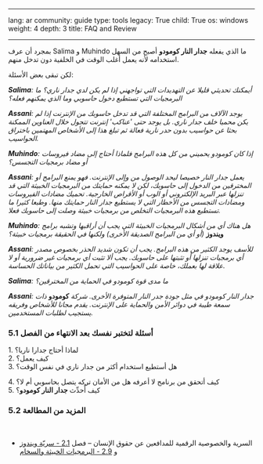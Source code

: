 

---

lang: ar
community: guide
type: tools
legacy: True
child: True
os: windows
weight: 4
depth: 3
title: FAQ and Review

---

<p>بمجرد أن عرف Salima و Muhindo ما الذي يفعله <strong>جدار النار كومودو</strong> أصبح من السهل استخدامه لأنه يعمل أغلب الوقت في الخلفية دون تدخل منهم.</p>

<p>لكن تبقى بعض الأسئلة:</p>

<p><strong><i>Salima</i></strong><i>: أيمكنك تحديثي قليلا عن التهديدات التي تواجهني إذا لم يكن لدي جدار ناري؟ ما البرمجيات التي تستطيع دخول حاسوبي وما الذي يمكنهم فعله؟ </i></p>

<p><strong><i>Assani</i></strong><i>: يوجد الآلاف من البرامج المختلفة التي قد تدخل حاسوبك من الإنترنت إذا لم يكن محميا خلف جدار ناري. بل يوجد حتى 'عناكب' إنترنت تتجول خلال العناوين الممكنة بحثا عن حواسيب بدون حدر نارية فعالة ثم تبلغ هذا إلى الأشخاص المهتمين باختراق الحواسيب.</i></p>

<p><strong><i>Muhindo</i></strong><i>: إذا كان كومودو يحميني من كل هذه البرامج فلماذا أحتاج إلى مضاد فيروسات أو مضاد برمجيات التجسس؟ </i></p>

<p><strong><i>Assani</i></strong><i>: يعمل جدار النار خصيصا ليحد الوصول من وإلى الإنترنت. فهو يمنع البرامج أو المخترقين من الدخول إلى حاسوبك، لكن لا يمكنه حمايتك من البرمجيات الخبيثة التي قد تنزلها عبر البريد الإلكتروني أو الوب أو الأقراص الخارجية. تحميك مضادات الفيروسات ومضادات التجسس من الأخطار التي لا يستطيع جدار النار حمايتك منها. وطبعا كثيرا ما تستطيع هذه البرمجيات التخلص من برمجيات خبيثة وصلت إلى حاسوبك فعلا.</i></p>

<p><strong><i>Muhindo</i></strong><i>: هل هناك أي من أشكال البرمجيات الخبيثة التي يجب أن أراقبها وتشبه برامج </i> <strong>ويندوز</strong> <i> (أو أي من البرامج الصديقة الأخرى) ولكنها في الحقيقة برمجيات خبيثة؟</i></p>

<p><strong><i>Assani</i></strong><i>: للأسف يوجد الكثير من هذه البرامج. يجب أن تكون شديد الحذر بخصوص مصدر أي برمجيات تنزلها أو تثبتها على حاسوبك. يجب ألا تثبت أي برمجيات غير ضرورية أو لا علاقة لها بعملك، خاصة على الحواسيب التي تحمل الكثير من بياناتك الحساسة.</i></p>

<p><strong><i>Salima</i></strong><i>: ما مدى قوة كومودو في الحماية من المخترقين؟ </i></p>

<p><strong><i>Assani</i></strong><i>: جدار النار كومودو في مثل جودة جدر النار المتوفرة الأخرى. شركة</i> <strong>كومودو</strong> <i>ذات سمعة طيبة في دوائر الأمن والحماية على الإنترنت. يقدم مجانا للأشخاص وفريقه يستجيب لطلبات المستخدمين.</i></p>

<h3>5.1 أسئلة لتختبر نفسك بعد الانتهاء من الفصل</h3>

<p>1. لماذا أحتاج جدارا ناريا؟<br />
2. كيف يعمل؟<br />
3. هل أستطيع استخدام أكثر من جدار ناري في نفس الوقت؟</p>

<p>4. كيف أتحقق من برنامج لا أعرفه هل من الأمان تركه يتصل بحاسوبي أم لا؟<br />
5. كيف أُحدِّث <strong>جدار النار كومودو</strong>؟</p>

<h3>5.2 المزيد من المطالعة</h3>

<p>&nbsp;</p>

<ul>
	<li>السرية والخصوصية الرقمية للمدافعين عن حقوق الإنسان – فصل <a class="ext-link" href="http://info.frontlinedefenders.org/manual/en/esecman/chapter2_1.html"><span class="icon">2.1 - سريّة ويندوز</span></a> و <a class="ext-link" href="http://info.frontlinedefenders.org/manual/en/esecman/chapter2_9.html"><span class="icon">2.9 - البرمجيات الخبيثة والسخام</span></a></li>
</ul>


